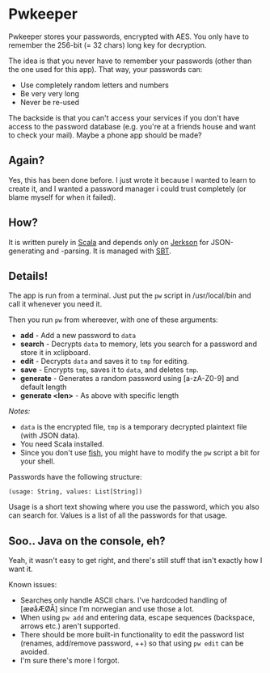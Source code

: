 # Pwkeeper

Pwkeeper stores your passwords, encrypted with AES. You only have to remember the 256-bit (= 32 chars) long key for decryption.

The idea is that you never have to remember your passwords (other than the one used for this app). That way, your passwords can:

* Use completely random letters and numbers
* Be very very long
* Never be re-used

The backside is that you can't access your services if you don't have access to the password database (e.g. you're at a friends house and want to check your mail). Maybe a phone app should be made?

## Again?

Yes, this has been done before. I just wrote it because I wanted to learn to create it, and I wanted a password manager i could trust completely (or blame myself for when it failed).

## How?

It is written purely in [Scala](http://www.scala-lang.org/) and depends only on [Jerkson](https://github.com/codahale/jerkson) for JSON-generating and -parsing. It is managed with [SBT](https://github.com/harrah/xsbt).

## Details!

The app is run from a terminal. Just put the `pw` script in /usr/local/bin and call it whenever you need it.

Then you run `pw` from whereever, with one of these arguments:

* **add** - Add a new password to `data`
* **search** - Decrypts `data` to memory, lets you search for a password and store it in xclipboard.
* **edit** - Decrypts `data` and saves it to `tmp` for editing.
* **save** - Encrypts `tmp`, saves it to `data`, and deletes `tmp`.
* **generate** - Generates a random password using [a-zA-Z0-9] and default length
* **generate &lt;len&gt;** - As above with specific length

*Notes:*

- `data` is the encrypted file, `tmp` is a temporary decrypted plaintext file (with JSON data).
- You need Scala installed.
- Since you don't use [fish](http://fishshell.com), you might have to modify the `pw` script a bit for your shell.

Passwords have the following structure:

	(usage: String, values: List[String])

Usage is a short text showing where you use the password, which you also can search for. Values is a list of all the passwords for that usage.

## Soo.. Java on the console, eh?

Yeah, it wasn't easy to get right, and there's still stuff that isn't exactly how I want it.

Known issues:

* Searches only handle ASCII chars. I've hardcoded handling of [æøåÆØÅ] since I'm norwegian and use those a lot.
* When using `pw add` and entering data, escape sequences (backspace, arrows etc.) aren't supported.
* There should be more built-in functionality to edit the password list (renames, add/remove password, ++) so that using `pw edit` can be avoided.
* I'm sure there's more I forgot.
